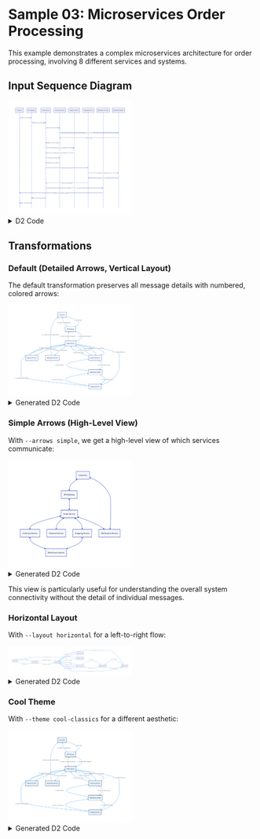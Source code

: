 # Sample 03: Microservices Order Processing

This example demonstrates a complex microservices architecture for order processing, involving 8 different services and systems.

## Input Sequence Diagram

<img src="build/order-processing.svg" width="50%">
<details>
<summary>D2 Code</summary>

```d2
shape: sequence_diagram
customer: Customer
api-gateway: API Gateway
order-service: Order Service
inventory-service: Inventory Service
payment-service: Payment Service
shipping-service: Shipping Service
notification-service: Notification Service
warehouse: Warehouse System

customer -> api-gateway: Place Order
api-gateway -> order-service: Create Order Request
order-service -> inventory-service: Check Stock Availability
inventory-service -> warehouse: Query Stock Levels
warehouse -> inventory-service: Stock Status
inventory-service -> order-service: Stock Confirmed
order-service -> payment-service: Process Payment
payment-service -> order-service: Payment Successful
order-service -> inventory-service: Reserve Items
inventory-service -> order-service: Items Reserved
order-service -> shipping-service: Schedule Delivery
shipping-service -> warehouse: Prepare Shipment
warehouse -> shipping-service: Shipment Ready
shipping-service -> order-service: Delivery Scheduled
order-service -> notification-service: Send Confirmation
notification-service -> customer: Order Confirmation Email
order-service -> api-gateway: Order Created Response
api-gateway -> customer: Order Confirmation
```
</details>

## Transformations

### Default (Detailed Arrows, Vertical Layout)

The default transformation preserves all message details with numbered, colored arrows:

<img src="build/boxes-default.svg" width="50%">
<details>
<summary>Generated D2 Code</summary>

```d2
vars: {
  d2-config: {
    theme-id: 0
  }
}

"Customer" -> "API Gateway": "1. Place Order" {
  style.stroke: "#2196f3"
}
"API Gateway" -> "Order Service": "2. Create Order Request" {
  style.stroke: "#2196f3"
}
"Order Service" -> "Inventory Service": "3. Check Stock Availability" {
  style.stroke: "#2196f3"
}
"Inventory Service" -> "Warehouse System": "4. Query Stock Levels" {
  style.stroke: "#2196f3"
}
"Warehouse System" -> "Inventory Service": "5. Stock Status" {
  style.stroke: "#2196f3"
}
"Inventory Service" -> "Order Service": "6. Stock Confirmed" {
  style.stroke: "#2196f3"
}
"Order Service" -> "Payment Service": "7. Process Payment" {
  style.stroke: "#2196f3"
}
"Payment Service" -> "Order Service": "8. Payment Successful" {
  style.stroke: "#2196f3"
}
"Order Service" -> "Inventory Service": "9. Reserve Items" {
  style.stroke: "#2196f3"
}
"Inventory Service" -> "Order Service": "10. Items Reserved" {
  style.stroke: "#2196f3"
}
"Order Service" -> "Shipping Service": "11. Schedule Delivery" {
  style.stroke: "#2196f3"
}
"Shipping Service" -> "Warehouse System": "12. Prepare Shipment" {
  style.stroke: "#2196f3"
}
"Warehouse System" -> "Shipping Service": "13. Shipment Ready" {
  style.stroke: "#2196f3"
}
"Shipping Service" -> "Order Service": "14. Delivery Scheduled" {
  style.stroke: "#2196f3"
}
"Order Service" -> "Notification Service": "15. Send Confirmation" {
  style.stroke: "#2196f3"
}
"Notification Service" -> "Customer": "16. Order Confirmation Email" {
  style.stroke: "#2196f3"
}
"Order Service" -> "API Gateway": "17. Order Created Response" {
  style.stroke: "#4caf50"
  style.stroke-width: 2
}
"API Gateway" -> "Customer": "18. Order Confirmation" {
  style.stroke: "#2196f3"
}
```
</details>

### Simple Arrows (High-Level View)

With `--arrows simple`, we get a high-level view of which services communicate:

<img src="build/boxes-simple.svg" width="50%">
<details>
<summary>Generated D2 Code</summary>

```d2
vars: {
  d2-config: {
    theme-id: 0
  }
}

"Customer" <-> "API Gateway"
"API Gateway" <-> "Order Service"
"Order Service" <-> "Inventory Service"
"Inventory Service" <-> "Warehouse System"
"Order Service" <-> "Payment Service"
"Order Service" <-> "Shipping Service"
"Shipping Service" <-> "Warehouse System"
"Order Service" <-> "Notification Service"
"Notification Service" <-> "Customer"
```
</details>

This view is particularly useful for understanding the overall system connectivity without the detail of individual messages.

### Horizontal Layout

With `--layout horizontal` for a left-to-right flow:

<img src="build/boxes-horizontal.svg" width="50%">
<details>
<summary>Generated D2 Code</summary>

```d2
vars: {
  d2-config: {
    theme-id: 0
  }
}

direction: right

"Customer" -> "API Gateway": "1. Place Order" {
  style.stroke: "#2196f3"
}
"API Gateway" -> "Order Service": "2. Create Order Request" {
  style.stroke: "#2196f3"
}
"Order Service" -> "Inventory Service": "3. Check Stock Availability" {
  style.stroke: "#2196f3"
}
"Inventory Service" -> "Warehouse System": "4. Query Stock Levels" {
  style.stroke: "#2196f3"
}
"Warehouse System" -> "Inventory Service": "5. Stock Status" {
  style.stroke: "#2196f3"
}
"Inventory Service" -> "Order Service": "6. Stock Confirmed" {
  style.stroke: "#2196f3"
}
"Order Service" -> "Payment Service": "7. Process Payment" {
  style.stroke: "#2196f3"
}
"Payment Service" -> "Order Service": "8. Payment Successful" {
  style.stroke: "#2196f3"
}
"Order Service" -> "Inventory Service": "9. Reserve Items" {
  style.stroke: "#2196f3"
}
"Inventory Service" -> "Order Service": "10. Items Reserved" {
  style.stroke: "#2196f3"
}
"Order Service" -> "Shipping Service": "11. Schedule Delivery" {
  style.stroke: "#2196f3"
}
"Shipping Service" -> "Warehouse System": "12. Prepare Shipment" {
  style.stroke: "#2196f3"
}
"Warehouse System" -> "Shipping Service": "13. Shipment Ready" {
  style.stroke: "#2196f3"
}
"Shipping Service" -> "Order Service": "14. Delivery Scheduled" {
  style.stroke: "#2196f3"
}
"Order Service" -> "Notification Service": "15. Send Confirmation" {
  style.stroke: "#2196f3"
}
"Notification Service" -> "Customer": "16. Order Confirmation Email" {
  style.stroke: "#2196f3"
}
"Order Service" -> "API Gateway": "17. Order Created Response" {
  style.stroke: "#4caf50"
  style.stroke-width: 2
}
"API Gateway" -> "Customer": "18. Order Confirmation" {
  style.stroke: "#2196f3"
}
```
</details>

### Cool Theme

With `--theme cool-classics` for a different aesthetic:

<img src="build/boxes-cool.svg" width="50%">
<details>
<summary>Generated D2 Code</summary>

```d2
vars: {
  d2-config: {
    theme-id: 4
  }
}

"Customer" -> "API Gateway": "1. Place Order" {
  style.stroke: "#2196f3"
}
"API Gateway" -> "Order Service": "2. Create Order Request" {
  style.stroke: "#2196f3"
}
"Order Service" -> "Inventory Service": "3. Check Stock Availability" {
  style.stroke: "#2196f3"
}
"Inventory Service" -> "Warehouse System": "4. Query Stock Levels" {
  style.stroke: "#2196f3"
}
"Warehouse System" -> "Inventory Service": "5. Stock Status" {
  style.stroke: "#2196f3"
}
"Inventory Service" -> "Order Service": "6. Stock Confirmed" {
  style.stroke: "#2196f3"
}
"Order Service" -> "Payment Service": "7. Process Payment" {
  style.stroke: "#2196f3"
}
"Payment Service" -> "Order Service": "8. Payment Successful" {
  style.stroke: "#2196f3"
}
"Order Service" -> "Inventory Service": "9. Reserve Items" {
  style.stroke: "#2196f3"
}
"Inventory Service" -> "Order Service": "10. Items Reserved" {
  style.stroke: "#2196f3"
}
"Order Service" -> "Shipping Service": "11. Schedule Delivery" {
  style.stroke: "#2196f3"
}
"Shipping Service" -> "Warehouse System": "12. Prepare Shipment" {
  style.stroke: "#2196f3"
}
"Warehouse System" -> "Shipping Service": "13. Shipment Ready" {
  style.stroke: "#2196f3"
}
"Shipping Service" -> "Order Service": "14. Delivery Scheduled" {
  style.stroke: "#2196f3"
}
"Order Service" -> "Notification Service": "15. Send Confirmation" {
  style.stroke: "#2196f3"
}
"Notification Service" -> "Customer": "16. Order Confirmation Email" {
  style.stroke: "#2196f3"
}
"Order Service" -> "API Gateway": "17. Order Created Response" {
  style.stroke: "#4caf50"
  style.stroke-width: 2
}
"API Gateway" -> "Customer": "18. Order Confirmation" {
  style.stroke: "#2196f3"
}
```
</details>
